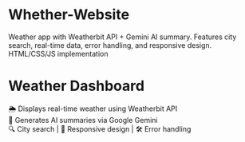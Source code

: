 # Whether-Website
Weather app with Weatherbit API + Gemini AI summary. Features city search, real-time data, error handling, and responsive design. HTML/CSS/JS implementation

# Weather Dashboard  

🌦️ Displays real-time weather using Weatherbit API  
🤖 Generates AI summaries via Google Gemini  
🔍 City search | 📱 Responsive design | 🛠️ Error handling  
